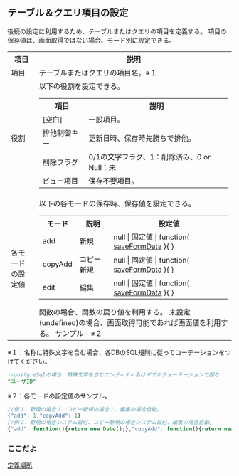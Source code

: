 ## テーブル＆クエリ項目の設定

後続の設定に利用するため、テーブルまたはクエリの項目を定義する。
項目の保存値は、画面取得ではない場合、モード別に設定できる。

<table>
	<tr><th>項目</th><th>説明</th></tr>
	<tr><td>項目</td><td>テーブルまたはクエリの項目名。※１</td></tr>
	<tr><td>役割</td><td>
		以下の役割を設定できる。
		<table>
			<tr><th>項目</th><th>説明</th></tr>
			<tr><td>[空白]</td><td>一般項目。</td></tr>
			<tr><td>排他制御キー</td><td>更新日時、保存時先勝ちで排他。</td></tr>
			<tr><td>削除フラグ</td><td>0/1の文字フラグ、1：削除済み、0 or Null：未</td></tr>
			<tr><td>ビュー項目</td><td>保存不要項目。</td></tr>
		</table>
	</td></tr>
	<tr><td>各モードの設定値</td><td>
		以下の各モードの保存時、保存値を設定できる。
		<table>
			<tr><th>モード</th><th>説明</th><th>設定値</th></tr>
			<tr><td>add</td><td>新規</td><td>null | 固定値 | function( <a href="param.saveFormData.md">saveFormData</a> ){ }</td></tr>
			<tr><td>copyAdd</td><td>コピー新規</td><td>null | 固定値 | function( <a href="param.saveFormData.md">saveFormData</a> ){ }</td></tr>
			<tr><td>edit</td><td>編集</td><td>null | 固定値 | function( <a href="param.saveFormData.md">saveFormData</a> ){ }</td></tr>
		</table>
		関数の場合、関数の戻り値を利用する。
		未設定(undefined)の場合、画面取得可能であれば画面値を利用する。
		サンプル　※２
	</td></tr>
</table>

※１：名称に特殊文字を含む場合、各DBのSQL規則に従ってコーテーションをつけてください。
```sql
--postgreSqlの場合、特殊文字を含むエンティティ名はダブルクォーテーションで囲む
"ユーザID"
```

※２：各モードの設定値のサンプル。
```js
//例１、新規の場合１、コピー新規の場合１、編集の場合自動。
{"add": 1,"copyAdd": 1}
//例２、新規の場合システム日付、コピー新規の場合システム日付、編集の場合自動。
{"add": function(){return new Date();},"copyAdd": function(){return new Date();}}

```

### ここだよ

[定義場所](https://efwgrp.github.io/ske_image/svg/comm.fields.svg)
